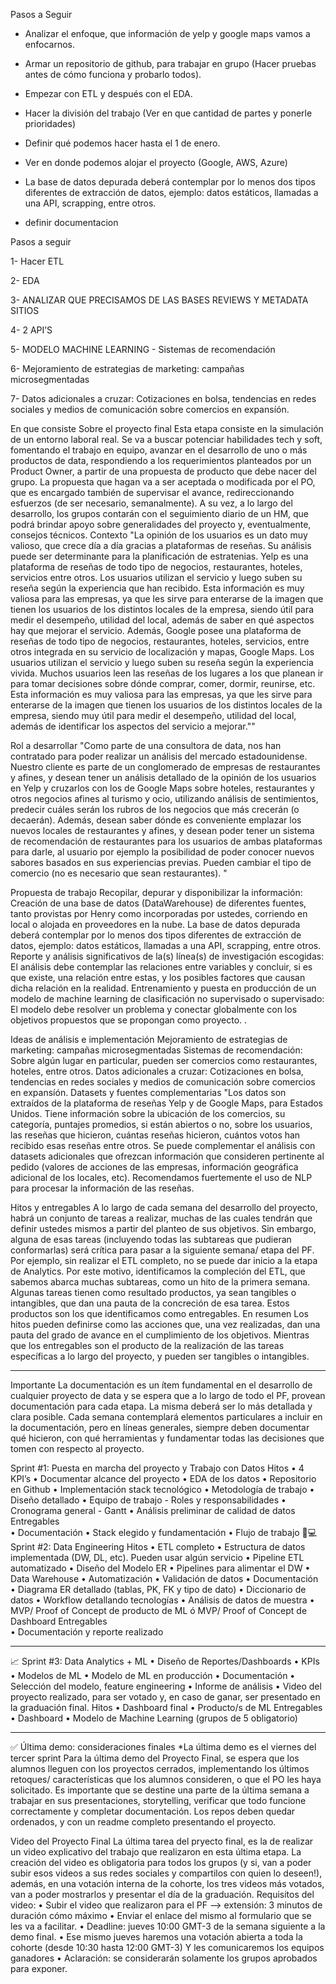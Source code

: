 Pasos a Seguir
-	Analizar el enfoque, que información de yelp y google maps vamos a enfocarnos.

-	Armar un repositorio de github, para trabajar en grupo (Hacer pruebas antes de cómo funciona y probarlo todos).

-	Empezar con ETL y después con el EDA.

-	Hacer la división del trabajo (Ver en que cantidad de partes y ponerle prioridades)

-	Definir qué podemos hacer hasta el 1 de enero.

-	Ver en donde podemos alojar el proyecto (Google, AWS, Azure)

-	La base de datos depurada deberá contemplar por lo menos dos tipos diferentes de extracción de datos, ejemplo: datos estáticos, llamadas a una API, scrapping, entre otros.

- definir documentacion

Pasos a seguir

1-	Hacer ETL

2-	EDA

3-	ANALIZAR QUE PRECISAMOS DE LAS BASES REVIEWS Y METADATA SITIOS

4-	2 API’S

5-	MODELO MACHINE LEARNING - Sistemas de recomendación

6-	Mejoramiento de estrategias de marketing: campañas microsegmentadas

7-	Datos adicionales a cruzar: Cotizaciones en bolsa, tendencias en redes sociales y medios de comunicación sobre comercios en expansíón.




En que consiste
Sobre el proyecto final
Esta etapa consiste en la simulación de un entorno laboral real. Se va a buscar potenciar habilidades tech y soft, fomentando el trabajo en equipo, avanzar en el desarrollo de uno o más productos de data, respondiendo a los requerimientos planteados por un Product Owner, a partir de una propuesta de producto que debe nacer del grupo.
La propuesta que hagan va a ser aceptada o modificada por el PO, que es encargado también de supervisar el avance, redireccionando esfuerzos (de ser necesario, semanalmente).
A su vez, a lo largo del desarrollo, los grupos contarán con el seguimiento diario de un HM, que podrá brindar apoyo sobre generalidades del proyecto y, eventualmente, consejos técnicos. 
Contexto
"La opinión de los usuarios es un dato muy valioso, que crece día a día gracias a plataformas de reseñas. Su análisis puede ser determinante para la planificación de estratenias. Yelp es una plataforma de reseñas de todo tipo de negocios, restaurantes, hoteles, servicios entre otros. Los usuarios utilizan el servicio y luego suben su reseña según la experiencia que han recibido. Esta información es muy valiosa para las empresas, ya que les sirve para enterarse de la imagen que tienen los usuarios de los distintos locales de la empresa, siendo útil para medir el desempeño, utilidad del local, además de saber en qué aspectos hay que mejorar el servicio. Además, Google posee una plataforma de reseñas de todo tipo de negocios, restaurantes, hoteles, servicios, entre otros integrada en su servicio de localización y mapas, Google Maps. Los usuarios utilizan el servicio y luego suben su reseña según la experiencia vivida. Muchos usuarios leen las reseñas de los lugares a los que planean ir para tomar decisiones sobre dónde comprar, comer, dormir, reunirse, etc. Esta información es muy valiosa para las empresas, ya que les sirve para enterarse de la imagen que tienen los usuarios de los distintos locales de la empresa, siendo muy útil para medir el desempeño, utilidad del local, además de identificar los aspectos del servicio a mejorar.""

Rol a desarrollar
"Como parte de una consultora de data, nos han contratado para poder realizar un análisis del mercado estadounidense. Nuestro cliente es parte de un conglomerado de empresas de restaurantes y afines, y desean tener un análisis detallado de la opinión de los usuarios en Yelp y cruzarlos con los de Google Maps sobre hoteles, restaurantes y otros negocios afines al turismo y ocio, utilizando análisis de sentimientos, predecir cuáles serán los rubros de los negocios que más crecerán (o decaerán). Además, desean saber dónde es conveniente emplazar los nuevos locales de restaurantes y afines, y desean poder tener un sistema de recomendación de restaurantes para los usuarios de ambas plataformas para darle, al usuario por ejemplo la posibilidad de poder conocer nuevos sabores basados en sus experiencias previas. Pueden cambiar el tipo de comercio (no es necesario que sean restaurantes). "

Propuesta de trabajo
Recopilar, depurar y disponibilizar la información: Creación de una base de datos (DataWarehouse) de diferentes fuentes, tanto provistas por Henry como incorporadas por ustedes, corriendo en local o alojada en proveedores en la nube. La base de datos depurada deberá contemplar por lo menos dos tipos diferentes de extracción de datos, ejemplo: datos estáticos, llamadas a una API, scrapping, entre otros.
Reporte y análisis significativos de la(s) línea(s) de investigación escogidas: El análisis debe contemplar las relaciones entre variables y concluir, si es que existe, una relación entre estas, y los posibles factores que causan dicha relación en la realidad.
Entrenamiento y puesta en producción de un modelo de machine learning de clasificación no supervisado o supervisado: El modelo debe resolver un problema y conectar globalmente con los objetivos propuestos que se propongan como proyecto. .

Ideas de análisis e implementación
Mejoramiento de estrategias de marketing: campañas microsegmentadas
Sistemas de recomendación: Sobre algún lugar en particular, pueden ser comercios como restaurantes, hoteles, entre otros.
Datos adicionales a cruzar: Cotizaciones en bolsa, tendencias en redes sociales y medios de comunicación sobre comercios en expansíón.
Datasets y fuentes complementarias
"Los datos son extraídos de la plataforma de reseñas Yelp y de Google Maps, para Estados Unidos. Tiene información sobre la ubicación de los comercios, su categoría, puntajes promedios, si están abiertos o no, sobre los usuarios, las reseñas que hicieron, cuántas reseñas hicieron, cuántos votos han recibido esas reseñas entre otros. Se puede complementar el análisis con datasets adicionales que ofrezcan información que consideren pertinente al pedido (valores de acciones de las empresas, información geográfica adicional de los locales, etc). Recomendamos fuertemente el uso de NLP para procesar la información de las reseñas.

Hitos y entregables
A lo largo de cada semana del desarrollo del proyecto, habrá un conjunto de tareas a realizar, muchas de las cuales tendrán que definir ustedes mismos a partir del planteo de sus objetivos. 
Sin embargo, alguna de esas tareas (incluyendo todas las subtareas que pudieran conformarlas) será crítica para pasar a la siguiente semana/ etapa del PF. Por ejemplo, sin realizar el ETL completo, no se puede dar inicio a la etapa de Analytics. Por este motivo, identificamos la compleción del ETL, que sabemos abarca muchas subtareas, como un hito de la primera semana.
Algunas tareas tienen como resultado productos, ya sean tangibles o intangibles, que dan una pauta de la concreción de esa tarea. Estos productos son los que identificamos como entregables.
En resumen
Los hitos pueden definirse como las acciones que, una vez realizadas, dan una pauta del grado de avance en el cumplimiento de los objetivos. Mientras que los entregables son el producto de la realización de las tareas específicas a lo largo del proyecto, y pueden ser tangibles o intangibles. 
________________________________________

Importante
La documentación es un ítem fundamental en el desarrollo de cualquier proyecto de data y se espera que a lo largo de todo el PF, provean documentación para cada etapa. La misma deberá ser lo más detallada y clara posible. Cada semana contemplará elementos particulares a incluir en la documentación, pero en líneas generales, siempre deben documentar qué hicieron, con qué herramientas y fundamentar todas las decisiones que tomen con respecto al proyecto.



Sprint #1: Puesta en marcha del proyecto y Trabajo con Datos
Hitos
•	4 KPI’s
•	Documentar alcance del proyecto
•	EDA de los datos
•	Repositorio en Github
•	Implementación stack tecnológico
•	Metodología de trabajo
•	Diseño detallado 
•	Equipo de trabajo - Roles y responsabilidades
•	Cronograma general - Gantt
•	Análisis preliminar de calidad de datos
Entregables        
•	Documentación
•	Stack elegido y fundamentación
•	Flujo de trabajo
👨💻 Sprint #2: Data Engineering
Hitos
•	ETL completo
•	Estructura de datos implementada (DW, DL, etc). Pueden usar algún servicio 
•	Pipeline ETL automatizado
•	Diseño del Modelo ER
•	Pipelines para alimentar el DW
•	Data Warehouse
•	Automatización
•	Validación de datos
•	Documentación
•	Diagrama ER detallado (tablas, PK, FK y tipo de dato)
•	Diccionario de datos
•	Workflow detallando tecnologías
•	Análisis de datos de muestra
•	MVP/ Proof of Concept de producto de ML ó MVP/ Proof of Concept de Dashboard
Entregables        
•	Documentación y reporte realizado
________________________________________
📈 Sprint #3: Data Analytics + ML
•	Diseño de Reportes/Dashboards
•	KPIs
•	Modelos de ML
•	Modelo de ML en producción
•	Documentación
•	Selección del modelo, feature engineering 
•	Informe de análisis
•	Video del proyecto realizado, para ser votado y, en caso de ganar, ser presentado en la graduación final. 
Hitos
•	Dashboard final
•	Producto/s de ML
Entregables
•	Dashboard
•	Modelo de Machine Learning (grupos de 5 obligatorio)
________________________________________
✅ Última demo: consideraciones finales
*La última demo es el viernes del tercer sprint
Para la última demo del Proyecto Final, se espera que los alumnos lleguen con los proyectos cerrados, implementando los últimos retoques/ características que los alumnos consideren, o que el PO les haya solicitado. 
Es importante que se destine una parte de la última semana a trabajar en sus presentaciones, storytelling, verificar que todo funcione correctamente y completar documentación. Los repos deben quedar ordenados, y con un readme completo presentando el proyecto.




Video del Proyecto Final
La última tarea del pryecto final, es la de realizar un video explicativo del trabajo que realizaron en esta última etapa. La creación del video es obligatoria para todos los grupos (y si, van a poder subir esos videos a sus redes sociales y compartilos con quien lo deseen!), además, en una votación interna de la cohorte, los tres videos más votados, van a poder mostrarlos y presentar el día de la graduación.
Requisitos del video:
•	Subir el video que realizaron para el PF --> extensión: 3 minutos de duración cómo máximo
•	Enviar el enlace del mismo al formulario que se les va a facilitar.
•	Deadline: jueves 10:00 GMT-3 de la semana siguiente a la demo final.
•	Ese mismo jueves haremos una votación abierta a toda la cohorte (desde 10:30 hasta 12:00 GMT-3) Y les comunicaremos los equipos ganadores
•	Aclaración: se considerarán solamente los grupos aprobados para exponer.

